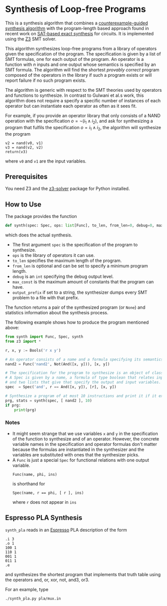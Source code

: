 # Synthesis of Loop-free Programs

This is a synthesis algorithm that combines a [counterexample-guided synthesis algorithm](https://susmitjha.github.io/papers/pldi11.pdf) with the program-length based approach found in recent work on [SAT-based exact synthesis](https://infoscience.epfl.ch/record/271569/files/WH-IEEE-SAT-Based.pdf) for circuits.
It is implemented using the [Z3](https://github.com/Z3Prover/z3) SMT solver.

This algorithm synthesizes loop-free programs from a library of operators given the specification of the program.
The specification is given by a list of SMT formulas, one for each output of the program.
An operator is a function with $n$ inputs and one output whose semantics is specified by an SMT formula.
The algorithm will find the shortest *provably correct* program composed of the operators in the library if such a program exists or will report failure if no such program exists.

The algorithm is generic with respect to the SMT theories used by operators and functions to synthesize.
In contrast to Gulwani et al.s work, this algorithm does not require a specify a specific number of instances of each operator but can instantiate each operator as often as it sees fit.

For example, if you provide an operator library that only consists of a NAND operation with the specification $o=\neg (i_1\land i_2)$, and ask for synthesizing a program that fulfils the specification $o=i_1\land i_2$, the algorithm will synthesize the program
```
v2 = nand(v0, v1)
v3 = nand(v2, v2)
return(v3)
```
where `v0` and `v1` are the input variables.

## Prerequisites

You need Z3 and the [z3-solver](https://pypi.org/project/z3-solver/) package for Python installed.

## How to Use

The package provides the function
```Python
def synth(spec: Spec, ops: list[Func], to_len, from_len=0, debug=0, max_const=None, output_prefix=None):
```
which does the actual synthesis.

- The first argument `spec` is the specification of the program to synthesize.
- `ops` is the library of operators it can use.
- `to_len` specifies the maximum length of the program.
- `from_len` is optional and can be set to specify a minimum program length.
- `debug` is an `int` specifying the debug output level.
- `max_const` is the maximum amount of constants that the program can have.
- `output_prefix` if set to a string, the synthesizer dumps every SMT problem to a file with that prefix.

The function returns a pair of the synthesized program (or `None`) and statistics information about the synthesis process.

The following example shows how to produce the program mentioned above:
```Python
from synth import Func, Spec, synth
from z3 import *

r, x, y := Bools('r x y')

# An operator consists of a name and a formula specifying its semantics
nand2 = Func('nand2', Not(And([x, y])), [x, y])

# The specification for the program to synthesize is an object of class Spec
# A Spec is given by a name, a formula of type boolean that relates inputs to outputs
# and two lists that give that specify the output and input variables.
spec  = Spec('and', r == And([x, y]), [r], [x, y])

# Synthesize a program of at most 10 instructions and print it if it exists
prg, stats = synth(spec, [ nand2 ], 10)
if prg:
    print(prg)
```

### Notes

- It might seem strange that we use variables `x` and `y` in the specification
  of the function to synthesize and of an operator. However, the concrete
  variable names in the specification and operator formulas don't matter
  because the formulas are instantiated in the synthesizer and the variables
  are substituted with ones that the synthesizer picks.
- A `Func` is just a special `Spec` for functional relations with one output variable.
  ```
  Func(name, phi, ins)
  ```
  is shorthand for
  ```
  Spec(name, r == phi, [ r ], ins)
  ```
  where `r` does not appear in `ins`

## Espresso PLA Synthesis

`synth_pla` reads in an [Espresso](https://ptolemy.berkeley.edu/projects/embedded/pubs/downloads/espresso/index.htm) PLA description of the form
```
.i 3
.o 1
100 1
110 1
001 1
011 1
.e
```
and synthesizes the shortest program that implements that truth table using the operators and, or, xor, not, and3, or3.

For an example, type
```
./synth_pla.py pla/mux.in
```